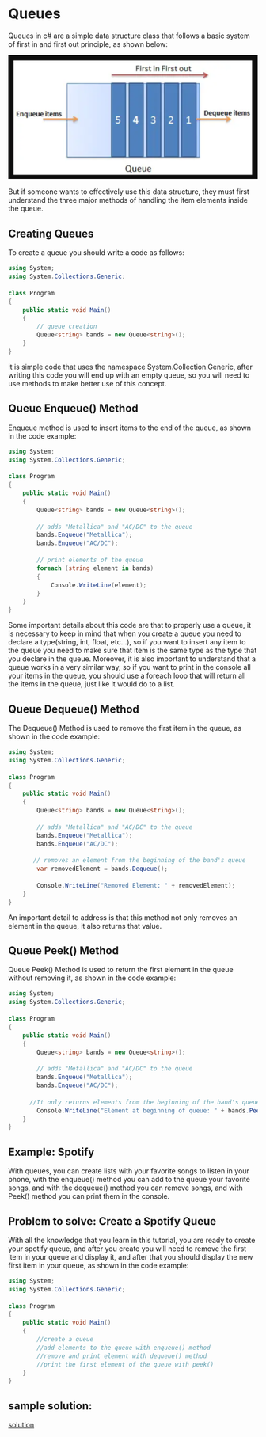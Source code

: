 # Queues

Queues in c# are a simple data structure class that follows a basic system of first in and first out principle, as shown below:

![guess_design](Screenshot.png)

But if someone wants to effectively use this data structure, they must first understand the three major methods of handling the item elements inside the queue.
## Creating Queues

To create a queue you should write a code as follows:

```csharp
using System;
using System.Collections.Generic;

class Program
{
    public static void Main()
    {
        // queue creation 
        Queue<string> bands = new Queue<string>();
    }
}
```

it is simple code that uses the namespace System.Collection.Generic, after writing this code you will end up with an empty queue, so you will need to use methods to make better use of this concept. 

## Queue Enqueue() Method

Enqueue method is used to insert items to the end of the queue, as shown in the code example:

```csharp
using System;
using System.Collections.Generic;

class Program
{
    public static void Main()
    {
        Queue<string> bands = new Queue<string>();

        // adds "Metallica" and "AC/DC" to the queue
        bands.Enqueue("Metallica");
        bands.Enqueue("AC/DC");

        // print elements of the queue 
        foreach (string element in bands)
        {
            Console.WriteLine(element);
        }
    }
}
```

Some important details about this code are that to properly use a queue, it is necessary to keep in mind that when you create a queue you need to declare a type(string, int, float, etc...), so if you want to insert any item to the queue you need to make sure that item is the same type as the type that you declare in the queue. Moreover, it is also important to understand that a queue works in a very similar way, so if you want to print in the console all your items in the queue, you should use a foreach loop that will return all the items in the queue, just like it would do to a list.

## Queue Dequeue() Method

The Dequeue() Method is used to remove the first item in the queue, as shown in the code example:

```csharp
using System;
using System.Collections.Generic;

class Program
{
    public static void Main()
    {
        Queue<string> bands = new Queue<string>();

        // adds "Metallica" and "AC/DC" to the queue
        bands.Enqueue("Metallica");
        bands.Enqueue("AC/DC");

       // removes an element from the beginning of the band's queue 
        var removedElement = bands.Dequeue();

        Console.WriteLine("Removed Element: " + removedElement);
    }
}
```

An important detail to address is that this method not only removes an element in the queue, it also returns that value.

## Queue Peek() Method

Queue Peek() Method is used to return the first element in the queue without removing it, as shown in the code example:

```csharp
using System;
using System.Collections.Generic;

class Program
{
    public static void Main()
    {
        Queue<string> bands = new Queue<string>();

        // adds "Metallica" and "AC/DC" to the queue
        bands.Enqueue("Metallica");
        bands.Enqueue("AC/DC");

      //It only returns elements from the beginning of the band's queue
        Console.WriteLine("Element at beginning of queue: " + bands.Peek());
    }
}

```
## Example: Spotify
With queues, you can create lists with your favorite songs to listen in your phone, with the enqueue() method you can add to the queue your favorite songs, and with the dequeue() method you can remove songs, and with Peek() method you can print them in the console.
## Problem to solve: Create a Spotify Queue
With all the knowledge that you learn in this tutorial, you are ready to create your spotify queue, and  after you create you will need to remove the first item in your queue and display it, and after that you should display the new first item in your queue, as shown in the code example:
```csharp
using System;
using System.Collections.Generic;

class Program
{
    public static void Main()
    {
        //create a queue
        //add elements to the queue with enqueue() method
        //remove and print element with dequeue() method
        //print the first element of the queue with peek()
    }
}
```
## sample solution:
[solution](../queues_solution/linked_list_solution/Program.cs)